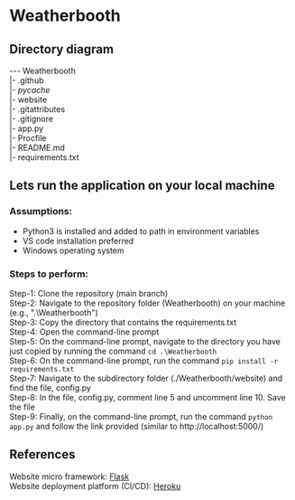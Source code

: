 # Weatherbooth
## Directory diagram
--- Weatherbooth
<br>
|- .github
<br>
|- _pycache_
<br>
|- website
<br>
|- .gitattributes
<br>
|- .gitignore
<br>
|- app.py
<br>
|- Procfile
<br>
|- README.md
<br>
|- requirements.txt

## Lets run the application on your local machine
### Assumptions: 
- Python3 is installed and added to path in environment variables
- VS code installation preferred
- Windows operating system

### Steps to perform:
Step-1: Clone the repository (main branch)
<br>
Step-2: Navigate to the repository folder (Weatherbooth) on your machine (e.g., ".\Weatherbooth")
<br>
Step-3: Copy the directory that contains the requirements.txt 
<br>
Step-4: Open the command-line prompt 
<br>
Step-5: On the command-line prompt, navigate to the directory you have just copied by running the command `cd .\Weatherbooth`
<br>
Step-6: On the command-line prompt, run the command `pip install -r requirements.txt`
<br>
Step-7: Navigate to the subdirectory folder (./Weatherbooth/website) and find the file, config.py 
<br>
Step-8: In the file, config.py, comment line 5 and uncomment line 10. Save the file
<br>
Step-9: Finally, on the command-line prompt, run the command `python app.py` and follow the link provided (similar to http://localhost:5000/)

## References
Website micro framework: [Flask](https://flask.palletsprojects.com/en/2.0.x/ "Flask Documentation")
<br>
Website deployment platform (CI/CD): [Heroku](https://devcenter.heroku.com/categories/reference "Heroku Documentation")
